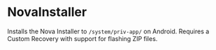 # NovaInstaller
Installs the Nova Installer to ``/system/priv-app/`` on Android. Requires a Custom Recovery with support for flashing ZIP files.
